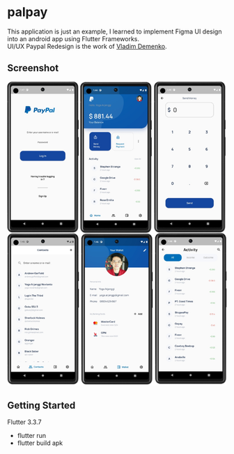 # palpay

This application is just an example, I learned to implement Figma UI design into an android app using Flutter Frameworks.</br>
UI/UX Paypal Redesign is the work of [Vladim Demenko](https://dribbble.com/shots/14114443-PayPal-App-Redesign-Conept).

## Screenshot

![screenshot](/assets/my_screenshot.jpg)

## Getting Started
Flutter 3.3.7
- flutter run
- flutter build apk